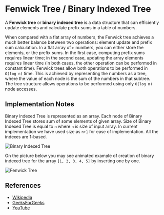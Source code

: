 # Fenwick Tree / Binary Indexed Tree

A **Fenwick tree** or **binary indexed tree** is a data 
structure that can efficiently update elements and 
calculate prefix sums in a table of numbers.

When compared with a flat array of numbers, the Fenwick tree achieves a 
much better balance between two operations: element update and prefix sum 
calculation. In a flat array of `n` numbers, you can either store the elements, 
or the prefix sums. In the first case, computing prefix sums requires linear 
time; in the second case, updating the array elements requires linear time 
(in both cases, the other operation can be performed in constant time). 
Fenwick trees allow both operations to be performed in `O(log n)` time. 
This is achieved by representing the numbers as a tree, where the value of 
each node is the sum of the numbers in that subtree. The tree structure allows 
operations to be performed using only `O(log n)` node accesses.

## Implementation Notes

Binary Indexed Tree is represented as an array. Each node of Binary Indexed Tree 
stores sum of some elements of given array. Size of Binary Indexed Tree is equal 
to `n` where `n` is size of input array. In current implementation we have used 
size as `n+1` for ease of implementation. All the indexes are 1-based.

![Binary Indexed Tree](https://www.geeksforgeeks.org/wp-content/uploads/BITSum.png)

On the picture below you may see animated example of 
creation of binary indexed tree for the 
array `[1, 2, 3, 4, 5]` by inserting one by one.

![Fenwick Tree](https://upload.wikimedia.org/wikipedia/commons/d/dc/BITDemo.gif)

## References

- [Wikipedia](https://en.wikipedia.org/wiki/Fenwick_tree)
- [GeeksForGeeks](https://www.geeksforgeeks.org/binary-indexed-tree-or-fenwick-tree-2/)
- [YouTube](https://www.youtube.com/watch?v=CWDQJGaN1gY&index=18&t=0s&list=PLLXdhg_r2hKA7DPDsunoDZ-Z769jWn4R8)

